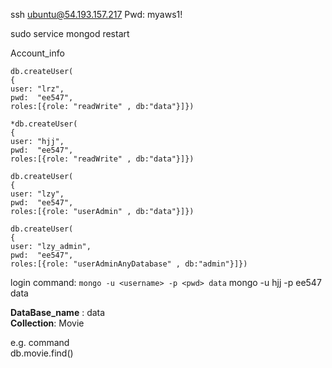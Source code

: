 ssh ubuntu@54.193.157.217
Pwd: myaws1!

sudo service mongod restart


Account_info

```
db.createUser( 
{
user: "lrz",
pwd:  "ee547",
roles:[{role: "readWrite" , db:"data"}]})

*db.createUser(
{
user: "hjj",
pwd:  "ee547",
roles:[{role: "readWrite" , db:"data"}]})

db.createUser(
{
user: "lzy",
pwd:  "ee547",
roles:[{role: "userAdmin" , db:"data"}]})

db.createUser(
{
user: "lzy_admin",
pwd:  "ee547",
roles:[{role: "userAdminAnyDatabase" , db:"admin"}]})
```


login command:
`mongo -u <username> -p <pwd> data`
mongo -u hjj -p ee547 data

**DataBase_name** : data\
**Collection**: Movie

e.g. command \
db.movie.find()